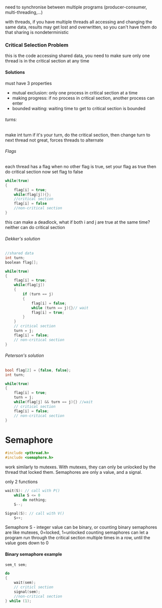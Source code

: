 need to synchronise between multiple programs
(producer-consumer, multi-threading,...)

with threads, if you have multiple threads all accessing and changing the same data, results may get lost and overwritten, so you can't have them do that
sharing is nondeterministic

### Critical Selection Problem
this is the code accessing shared data, you need to make sure only one thread is in the critical section at any time

#### Solutions

must have 3 properties
- mutual exclusion: only one process in critical section at a time
- making progress: if no process in critical section, another process can enter
- bounded waiting: waiting time to get to critical section is bounded
###### turns:
make int turn
if it's your turn, do the critical section, then change turn to next thread
not great, forces threads to alternate

###### Flags
each thread has a flag
when no other flag is true, set your flag as true
then do critical section
now set flag to false
```c
while(true)
{
	flag[i] = true;
	while(flag[j]){};
	//critical section
	flag[i] = false
	//non-critical section 
}
```
this can make a deadlock, what if both i and j are true at the same time? neither can do critical section

###### Dekker's solution
```c
//shared data
int turn;
boolean flag[];

while(true)
{
	flag[i] = true;
	while(flag[j])
	{
		if (turn == j)
		{
			flag[i] = false;
			while (turn == j){}// wait
			flag[i] = true;
		}
	}
	// critical section
	turn = j;
	flag[i] = false;
	// non-critical section
}
```

###### Peterson's solution
```c
bool flag[2] = {false, false};
int turn;

while(true)
{
	flag[i] = true;
	turn = j;
	while(flag[j] && turn == j){} //wait
	// critical section
	flag[i] = false;
	// non-critical section
}
```

# Semaphore

```c
#include <pthread.h>
#include <semaphore.h>
```
work similarly to mutexes. With mutexes, they can only be unlocked by the thread that locked them. 
Semaphores are only a value, and a signal. 

only 2 functions
```c
wait(S): // call with P()
	while S <= 0 
		do nothing;
	S--;

Signal(S): // call with V()
	S++;
```

Semaphore S - integer value
can be binary, or counting
binary semaphores are like mutexes, 0=locked, 1=unlocked
counting semaphores can let a program run through the critical section multiple times in a row, until the value goes down to 0

#### Binary semaphore example
```c
sem_t sem;

do
{
	wait(sem);
	// criticl section
	signal(sem);
	//non-critical section
} while (1);
```